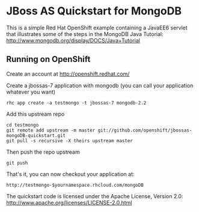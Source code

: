 JBoss AS Quickstart for MongoDB
===============================

This is a simple Red Hat OpenShift example containing a JavaEE6
servlet that illustrates some of the steps in the MongoDB Java
Tutorial: <http://www.mongodb.org/display/DOCS/Java+Tutorial>



Running on OpenShift
----------------------------

Create an account at http://openshift.redhat.com/

Create a jbossas-7 application with mongodb (you can call your application whatever you want)

    rhc app create -a testmongo -t jbossas-7 mongodb-2.2

Add this upstream repo

    cd testmongo
    git remote add upstream -m master git://github.com/openshift/jbossas-mongoDB-quickstart.git
    git pull -s recursive -X theirs upstream master

Then push the repo upstream

    git push

That's it, you can now checkout your application at:

    http://testmongo-$yournamespace.rhcloud.com/mongoDB


The quickstart code is licensed under the Apache License, Version 2.0:
http://www.apache.org/licenses/LICENSE-2.0.html

